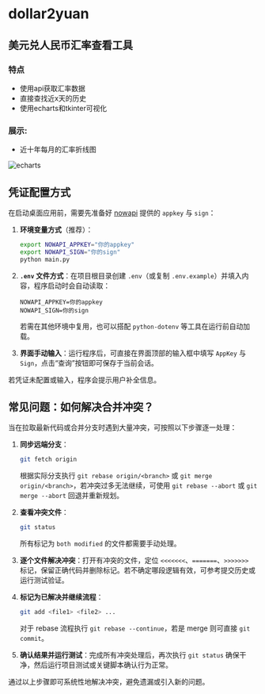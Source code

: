 # dollar2yuan
## 美元兑人民币汇率查看工具
### 特点
- 使用api获取汇率数据
- 直接查找近x天的历史
- 使用echarts和tkinter可视化
### 展示:
- 近十年每月的汇率折线图

![echarts](https://github.com/amazing-fish/dollar2yuan/assets/71763696/464fbc31-24d7-4bba-9122-b0b00fe96327)

## 凭证配置方式

在启动桌面应用前，需要先准备好 [nowapi](https://www.nowapi.com/api/finance.rate_history) 提供的 `appkey` 与 `sign`：

1. **环境变量方式**（推荐）：

   ```bash
   export NOWAPI_APPKEY="你的appkey"
   export NOWAPI_SIGN="你的sign"
   python main.py
   ```

2. **`.env` 文件方式**：在项目根目录创建 `.env`（或复制 `.env.example`）并填入内容，程序启动时会自动读取：

   ```env
   NOWAPI_APPKEY=你的appkey
   NOWAPI_SIGN=你的sign
   ```

   若需在其他环境中复用，也可以搭配 `python-dotenv` 等工具在运行前自动加载。

3. **界面手动输入**：运行程序后，可直接在界面顶部的输入框中填写 `AppKey` 与 `Sign`，点击“查询”按钮即可保存于当前会话。

若凭证未配置或输入，程序会提示用户补全信息。

## 常见问题：如何解决合并冲突？

当在拉取最新代码或合并分支时遇到大量冲突，可按照以下步骤逐一处理：

1. **同步远端分支**：

   ```bash
   git fetch origin
   ```

   根据实际分支执行 `git rebase origin/<branch>` 或 `git merge origin/<branch>`，若冲突过多无法继续，可使用 `git rebase --abort` 或 `git merge --abort` 回退并重新规划。

2. **查看冲突文件**：

   ```bash
   git status
   ```

   所有标记为 `both modified` 的文件都需要手动处理。

3. **逐个文件解决冲突**：打开有冲突的文件，定位 `<<<<<<<`、`=======`、`>>>>>>>` 标记，保留正确代码并删除标记。若不确定哪段逻辑有效，可参考提交历史或运行测试验证。

4. **标记为已解决并继续流程**：

   ```bash
   git add <file1> <file2> ...
   ```

   对于 rebase 流程执行 `git rebase --continue`，若是 merge 则可直接 `git commit`。

5. **确认结果并运行测试**：完成所有冲突处理后，再次执行 `git status` 确保干净，然后运行项目测试或关键脚本确认行为正常。

通过以上步骤即可系统性地解决冲突，避免遗漏或引入新的问题。
